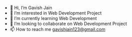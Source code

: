 - 👋 Hi, I’m Gavish Jain
- 👀 I’m interested in Web Development Project
- 🌱 I’m currently learning Web Development
- 💞️ I’m looking to collaborate on Web Development Project
- 📫 How to reach me gavishjain123@gmail.com

<!---
gavishjain/gavishjain is a ✨ special ✨ repository because its `README.md` (this file) appears on your GitHub profile.
You can click the Preview link to take a look at your changes.
--->
